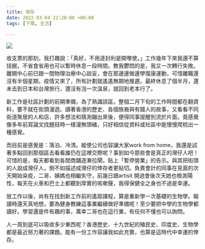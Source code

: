 ```yaml
---
title: 倖存
date: 2022-03-04 22:28:00 +08:00
tags: [下環, 生活]

---
```


  
  
[![](https://blogger.googleusercontent.com/img/a/AVvXsEhudNHI91W82f6a3Ob8ImiUmDHtfJZQdq8ytBYHmF0jiKLOHQWvBoGp40edgddaGZTXkj9wqAx1Ws42v5mIHenyvfovVXxvtrdbmFhJ9DB3i1YNVe6E7Wb3ResRZzIAfyLXWDa8oqpAhm5MmqzBar-5v2fT4YPEN3NMhZn2WEjMPvbDMznWOC7Sz0Ge=s320)](https://blogger.googleusercontent.com/img/a/AVvXsEhudNHI91W82f6a3Ob8ImiUmDHtfJZQdq8ytBYHmF0jiKLOHQWvBoGp40edgddaGZTXkj9wqAx1Ws42v5mIHenyvfovVXxvtrdbmFhJ9DB3i1YNVe6E7Wb3ResRZzIAfyLXWDa8oqpAhm5MmqzBar-5v2fT4YPEN3NMhZn2WEjMPvbDMznWOC7Sz0Ge=s4000)
  
  
收支票的那刻，我打趣說：「真好，不用逐封利是開嚟使。」工作幾年下來我還不算拮据，不省食省用也可以暫時休息一段時間。教我鬱悶的是，我又一次轉行失敗。離開中心前已跟一間物理治療中心談妥，會在那邊邊做邊學復康運動，可惜離職還沒有半個星期，疫情又來了，所有計劃就遙遙無期地推遲。最終休息了個半月，還未去到日本和台灣旅行，還沒有泡一次溫泉，就回到老本行了。

  
新工作是社區計劃的前期準備，為了熟識該區，整個二月下旬的工作時間都在翻資料，要不就在街頭漫遊。讀著香港的歷史、各個族裔與有錢人的故事，又看看不同街道聚居的人和店，許多想法和猜測蹦出來後，便得同事提醒別流於片面。竟感覺像多年前寫論文找題目時一樣漫無頭緒，只好相信從資料或社區中能慢慢爬梳出一種感覺。

  
而目前是感覺是：落泊、冷清。縱使公司也容讓大家work from home，我還是試著多點回到那個區去看看誰仍在這裡交際呢？事到如今那些會是真正的灣仔人吧！可惜的是，每天都看到各間商舖逐漸拉閘，貼上「暫停營業」的告示。與其把街頭的人說成灣仔人，倒不如描述成灣仔的倖存者更貼切。負責會計的同事在見面的次天開始染疫，二哥、姨媽也相繼失守，前幾日跟artisit 開過會後次天她也檢測陽性，每天在火車和巴士上都聽到厚實的咳嗽聲，我得保健全之身也不過是幸運。

  
放工作以後，尚有在找到新工作前的遙距課程，算是重新學一次基礎的生物學。報讀時還天真地想，要為健身教練這事業繼續做好準備呢！至少要把中學的生物學都讀好。學習還是件有趣的事，萬幸二哥也在這行業，有任何不懂也可以詢問。

人一周到底可以吸收多少東西呢？香港歷史、十九世紀的殖民史、印度史、生物學都是最近努力著的課題。能有一份工作容讓我如此充實，也算是這時代中幸運的倖存。
